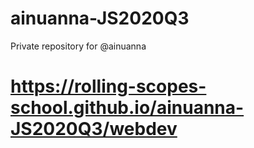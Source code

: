 # ainuanna-JS2020Q3
Private repository for @ainuanna
# https://rolling-scopes-school.github.io/ainuanna-JS2020Q3/webdev
